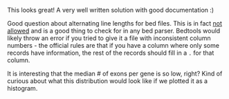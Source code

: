 This looks great! A very well written solution with good documentation :)

Good question about alternating line lengths for bed files. This is in fact [not allowed](https://genome.ucsc.edu/FAQ/FAQformat.html#format1) and is a good thing to check for in any bed parser. Bedtools would likely throw an error if you tried to give it a file with inconsistent column numbers - the official rules are that if you have a column where only some records have information, the rest of the records should fill in a `.` for that column.

It is interesting that the median # of exons per gene is so low, right? Kind of curious about what this distribution would look like if we plotted it as a histogram.

